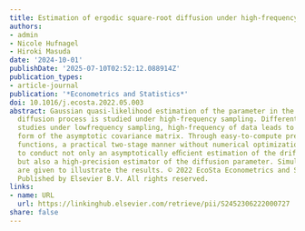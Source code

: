 ```yaml
---
title: Estimation of ergodic square-root diffusion under high-frequency sampling
authors:
- admin
- Nicole Hufnagel
- Hiroki Masuda
date: '2024-10-01'
publishDate: '2025-07-10T02:52:12.088914Z'
publication_types:
- article-journal
publication: '*Econometrics and Statistics*'
doi: 10.1016/j.ecosta.2022.05.003
abstract: Gaussian quasi-likelihood estimation of the parameter in the square-root
  diffusion process is studied under high-frequency sampling. Different from previous
  studies under lowfrequency sampling, high-frequency of data leads to a very simple
  form of the asymptotic covariance matrix. Through easy-to-compute preliminary contrast
  functions, a practical two-stage manner without numerical optimization is formulated
  to conduct not only an asymptotically eﬃcient estimation of the drift parameters
  but also a high-precision estimator of the diffusion parameter. Simulation experiments
  are given to illustrate the results. © 2022 EcoSta Econometrics and Statistics.
  Published by Elsevier B.V. All rights reserved.
links:
- name: URL
  url: https://linkinghub.elsevier.com/retrieve/pii/S2452306222000727
share: false
---
```

